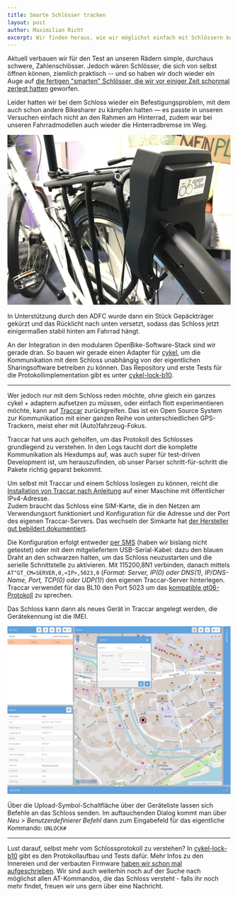 ```yaml
---
title: Smarte Schlösser tracken
layout: post
author: Maximilian Richt
excerpt: Wir finden heraus, wie wir möglichst einfach mit Schlössern kommunizieren können.
---
```


Aktuell verbauen wir für den Test an unseren Rädern simple, durchaus schwere, Zahlenschlösser. Jedoch wären Schlösser, die sich von selbst öffnen können, ziemlich praktisch -- und so haben wir doch wieder ein Auge auf [die fertigen "smarten" Schlösser, die wir vor einiger Zeit schonmal zerlegt hatten](https://radforschung.org/log/oh-zwei-schloesser/) geworfen.

Leider hatten wir bei dem Schloss wieder ein Befestigungsproblem, mit dem auch schon andere Bikesharer zu kämpfen hatten — es passte in unseren Versuchen einfach nicht an den Rahmen am Hinterrad, zudem war bei unseren Fahrradmodellen auch wieder die Hinterradbremse im Weg. 

![](/assets/images/blog/20200225-bikelock.jpg)

In Unterstützung durch den ADFC wurde dann ein Stück Gepäckträger gekürzt und das Rücklicht nach unten versetzt, sodass das Schloss jetzt einigermaßen stabil hinten am Fahrrad hängt.

An der Integration in den modularen OpenBike-Software-Stack sind wir gerade dran. So bauen wir gerade einen Adapter für [cykel](https://github.com/stadtulm/cykel), um die Kommunikation mit dem Schloss unabhängig von der eigentlichen Sharingsoftware betreiben zu können. Das Repository und erste Tests für die Protokollimplementation gibt es unter [cykel-lock-b10](https://github.com/stadtulm/cykel-lock-bl10).

---

Wer jedoch nur mit dem Schloss reden möchte, ohne gleich ein ganzes cykel + adaptern aufsetzen zu müssen, oder einfach flott experimentieren möchte, kann auf [Traccar](https://www.traccar.org) zurückgreifen. Das ist ein Open Source System zur Kommunikation mit einer ganzen Reihe von unterschiedlichen GPS-Trackern, meist eher mit (Auto)fahrzeug-Fokus. 

Traccar hat uns auch geholfen, um das Protokoll des Schlosses grundlegend zu verstehen. In den Logs taucht dort die komplette Kommunikation als Hexdumps auf, was auch super für test-driven Development ist, um herauszufinden, ob unser Parser schritt-für-schritt die Pakete richtig geparst bekommt.

Um selbst mit Traccar und einem Schloss loslegen zu können, reicht die [Installation von Traccar nach Anleitung](https://www.traccar.org/quick-start/) auf einer Maschine mit öffentlicher IPv4-Adresse.  
Zudem braucht das Schloss eine SIM-Karte, die in den Netzen am Verwendungsort funktioniert und Konfiguration für die Adresse und der Port des eigenen Traccar-Servers. Das wechseln der Simkarte hat [der Hersteller gut bebildert dokumentiert](https://drive.google.com/file/d/1lWF9dB44C2lA412ZPyIhHhqCryF2EM_7/view). 

Die Konfiguration erfolgt entweder [per SMS](https://drive.google.com/file/d/10_dVsOtDC9BFYPz77m9BPHLC086wCIoR/view) (haben wir bislang nicht getestet) oder mit dem mitgeliefertem USB-Serial-Kabel: dazu den blauen Draht an den schwarzen halten, um das Schloss neuzustarten und die serielle Schnittstelle zu aktivieren. Mit 115200,8N1 verbinden, danach mittels `AT^GT_CM=SERVER,0,<IP>,5023,0` (_Format: Server, IP(0) oder DNS(1), IP/DNS-Name, Port, TCP(0) oder UDP(1)_) den eigenen Traccar-Server hinterlegen. Traccar verwendet für das BL10 den Port 5023 um das [kompatible gt06-Protokoll](https://www.traccar.org/devices/) zu sprechen.

Das Schloss kann dann als neues Gerät in Traccar angelegt werden, die Gerätekennung ist die IMEI.

![](/assets/images/blog/20200225-traccar.jpg)

Über die Upload-Symbol-Schaltfläche über der Geräteliste lassen sich Befehle an das Schloss senden. Im auftauchenden Dialog kommt man über _Neu > Benutzerdefinierer Befehl_ dann zum Eingabefeld für das eigentliche Kommando: `UNLOCK#`

---

Lust darauf, selbst mehr vom Schlossprotokoll zu verstehen? In [cykel-lock-b10](https://github.com/stadtulm/cykel-lock-bl10) gibt es den Protokollaufbau und Tests dafür. Mehr Infos zu den Innereien und der verbauten Firmware [haben wir schon mal aufgeschrieben](https://radforschung.org/log/schloss-am-handgelenk/). Wir sind auch weiterhin noch auf der Suche nach möglichst allen AT-Kommandos, die das Schloss versteht - falls ihr noch mehr findet, freuen wir uns gern über eine Nachricht.
